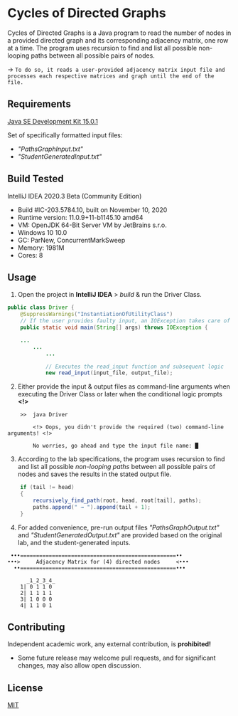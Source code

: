 # Cycles of Directed Graphs

Cycles of Directed Graphs is a Java program to read the number of nodes in a provided directed graph and its corresponding adjacency matrix, one row at a time. The program uses recursion to find and list all possible non-looping paths between all possible pairs of nodes.

→ `To do so, it reads a user-provided adjacency matrix input file and processes each respective matrices and graph until the end of the file.` 

## Requirements

[Java SE Development Kit 15.0.1](https://www.oracle.com/java/technologies/javase-jdk15-downloads.html)

Set of specifically formatted input files: 
* _"PathsGraphInput.txt"_
* _"StudentGeneratedInput.txt"_

## Build Tested

IntelliJ IDEA 2020.3 Beta (Community Edition)
* Build #IC-203.5784.10, built on November 10, 2020
* Runtime version: 11.0.9+11-b1145.10 amd64
* VM: OpenJDK 64-Bit Server VM by JetBrains s.r.o.
* Windows 10 10.0
* GC: ParNew, ConcurrentMarkSweep
* Memory: 1981M
* Cores: 8

## Usage

1)	Open the project in **IntelliJ IDEA** > _build_ & run the Driver Class.


```java
public class Driver {
    @SuppressWarnings("InstantiationOfUtilityClass")
    // If the user provides faulty input, an IOException takes care of bad I/O
    public static void main(String[] args) throws IOException {

    ...
        ...
            ...

            // Executes the read_input function and subsequent logic
            new read_input(input_file, output_file);
```

2)	Either provide the input & output files as command-line arguments when executing the Driver Class or later when the conditional logic prompts **<!>**

```
    >>  java Driver

        <!> Oops, you didn't provide the required (two) command-line arguments! <!>

        No worries, go ahead and type the input file name: █
```

3)	According to the lab specifications, the program uses recursion to find and list all possible _non-looping paths_ between all possible pairs of nodes and saves the results in the stated output file.

```java
    if (tail != head)
    {
        recursively_find_path(root, head, root[tail], paths);
        paths.append(" → ").append(tail + 1);
    }
```

4)	For added convenience, pre-run output files _"PathsGraphOutput.txt"_ and _"StudentGeneratedOutput.txt"_ are provided based on the original lab, and the student-generated inputs.

```
 •••=================================================••
•••>     Adjacency Matrix for (4) directed nodes     <•••
  ••=================================================•••

	  _1_2_3_4_
	1| 0 1 1 0 
	2| 1 1 1 1 
	3| 1 0 0 0 
	4| 1 1 0 1 
```

## Contributing

Independent academic work, any external contribution, is **prohibited!**

* Some future release may welcome pull requests, and for significant changes, may also allow open discussion.

## License
[MIT](https://choosealicense.com/licenses/mit/)